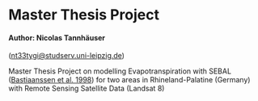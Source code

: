 # Master Thesis Project

#### Author: Nicolas Tannhäuser 
([nt33tygi@studserv.uni-leipzig.de](mailto:nt33tygi@studserv.uni-leipzig.de))

Master Thesis Project on modelling Evapotranspiration with SEBAL ([Bastiaanssen et al. 1998](https://www.sciencedirect.com/science/article/abs/pii/S0022169498002534)) for two areas in Rhineland-Palatine (Germany) with Remote Sensing Satellite Data (Landsat 8)



